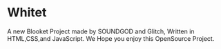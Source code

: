 # Whitet
A new Blooket Project made by SOUNDGOD and Glitch, Written in HTML,CSS,and JavaScript.
We Hope you enjoy this OpenSource Project.